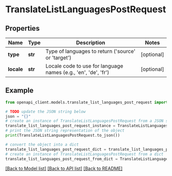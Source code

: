# TranslateListLanguagesPostRequest


## Properties

Name | Type | Description | Notes
------------ | ------------- | ------------- | -------------
**type** | **str** | Type of languages to return (&#39;source&#39; or &#39;target&#39;) | [optional] 
**locale** | **str** | Locale code to use for language names (e.g., &#39;en&#39;, &#39;de&#39;, &#39;fr&#39;) | [optional] 

## Example

```python
from openapi_client.models.translate_list_languages_post_request import TranslateListLanguagesPostRequest

# TODO update the JSON string below
json = "{}"
# create an instance of TranslateListLanguagesPostRequest from a JSON string
translate_list_languages_post_request_instance = TranslateListLanguagesPostRequest.from_json(json)
# print the JSON string representation of the object
print(TranslateListLanguagesPostRequest.to_json())

# convert the object into a dict
translate_list_languages_post_request_dict = translate_list_languages_post_request_instance.to_dict()
# create an instance of TranslateListLanguagesPostRequest from a dict
translate_list_languages_post_request_from_dict = TranslateListLanguagesPostRequest.from_dict(translate_list_languages_post_request_dict)
```
[[Back to Model list]](../README.md#documentation-for-models) [[Back to API list]](../README.md#documentation-for-api-endpoints) [[Back to README]](../README.md)


